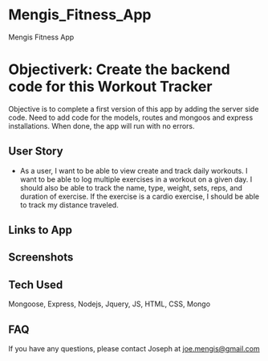 # Mengis_Fitness_App
Mengis Fitness App

# Objectiverk: Create the backend code for this Workout Tracker

Objective is to complete a first version of this app by adding the server side code.  Need to add code for the models, routes and mongoos and express installations.  When done, the app will run with no errors.

## User Story

* As a user, I want to be able to view create and track daily workouts. I want to be able to log multiple exercises in a workout on a given day. I should also be able to track the name, type, weight, sets, reps, and duration of exercise. If the exercise is a cardio exercise, I should be able to track my distance traveled.

## Links to App

## Screenshots



## Tech Used

Mongoose, Express, Nodejs, Jquery, JS, HTML, CSS, Mongo

## FAQ

If you have any questions, please contact Joseph at joe.mengis@gmail.com
